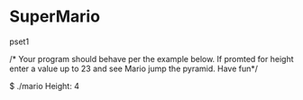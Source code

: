 # SuperMario
pset1

/* Your program should behave per the example below. If promted for height enter a value up to 23 and see Mario jump the pyramid. Have fun*/

$ ./mario
Height: 4
   ##
  ###
 ####
#####

